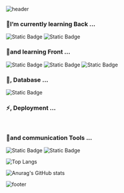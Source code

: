 ![header](https://capsule-render.vercel.app/api?type=slice&color=ffe6df&height=280&section=header&text=HI&nbsp;&fontSize=90&fontColor=890000)

### 🐣I’m currently learning Back ...
![Static Badge](https://img.shields.io/badge/spring_boot-000000?style=for-the-badge&logo=springboot&logoColor=ffffff&color=6DB33F)
![Static Badge](https://img.shields.io/badge/swagger-000000?style=for-the-badge&logo=swagger&logoColor=000000&color=85EA2D)
<br>
### 🔭and learning Front ...
![Static Badge](https://img.shields.io/badge/react-000000?style=for-the-badge&logo=react&logoColor=000000&color=61DAFB)
![Static Badge](https://img.shields.io/badge/redux-000000?style=for-the-badge&logo=redux&logoColor=ffffff&color=764ABC)
![Static Badge](https://img.shields.io/badge/Axios-555555?style=for-the-badge&logo=axios&logoColor=ffffff&color=5A29E4)
<br>
### 💬, Database ...
![Static Badge](https://img.shields.io/badge/mysql-ffffff?style=for-the-badge&logo=mysql&logoColor=ffffff&color=4479A1)
<br>
### ⚡, Deployment ...

<br>

### 👯and communication Tools ...
![Static Badge](https://img.shields.io/badge/github-000000?style=for-the-badge&logo=github&logoColor=ffffff&color=000000)
![Static Badge](https://img.shields.io/badge/notion-000000?style=for-the-badge&logo=notion&logoColor=000000&color=ffffff)







![Top Langs](https://github-readme-stats.vercel.app/api/top-langs/?username=Gray-Grazer&layout=compact&theme=rose)

![Anurag's GitHub stats](https://github-readme-stats.vercel.app/api?username=Gray-Grazer&show_icons=true&theme=rose)

<!--### Content -->
![footer](https://capsule-render.vercel.app/api?type=slice&color=ffe6df&height=150&section=footer&fontColor=890000)

<!--
**Gray-Grazer/Gray-Grazer** is a ✨ _special_ ✨ repository because its `README.md` (this file) appears on your GitHub profile.

Here are some ideas to get you started:

- 🔭 I’m currently working on ...
- 🌱 I’m currently learning ...
- 👯 I’m looking to collaborate on ...
- 🤔 I’m looking for help with ...
- 💬 Ask me about ...
- 📫 How to reach me: ...
- 😄 Pronouns: ...
- ⚡ Fun fact: ...
-->

